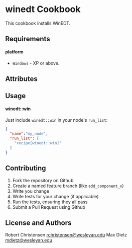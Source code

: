 winedt Cookbook
=========================
This cookbook installs WinEDT.

Requirements
------------
#### platform
- `Windows` - XP or above.

Attributes
----------

Usage
-----
#### winedt::win

Just include `winedt::win` in your node's `run_list`:

```json
{
  "name":"my_node",
  "run_list": [
    "recipe[winedt::win]"
  ]
}
```

Contributing
------------

1. Fork the repository on Github
2. Create a named feature branch (like `add_component_x`)
3. Write you change
4. Write tests for your change (if applicable)
5. Run the tests, ensuring they all pass
6. Submit a Pull Request using Github

License and Authors
-------------------
Robert Christensen <rchristensen@wesleyan.edu>
Max Dietz <mdietz@wesleyan.edu>